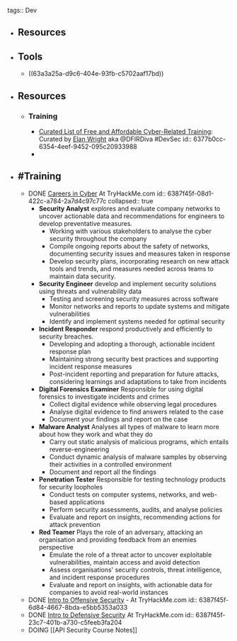 tags:: Dev

- ## Resources
- ## Tools
	- ((63a3a25a-d9c6-404e-93fb-c5702aaf17bd))
- ## Resources
	- ### Training
		- [Curated List of Free and Affordable Cyber-Related Training](https://training.dfirdiva.com/): Curated by [Elan Wright](https://www.linkedin.com/in/elanwright/) aka @DFIRDiva #DevSec
		  id:: 6377b0cc-6354-4eef-9452-095c20933988
		-
- ## #Training
	- DONE [Careers in Cyber](https://tryhackme.com/room/careersincyber) At TryHackMe.com
	  id:: 6387f45f-08d1-422c-a784-2a7d4c97c77c
	  collapsed:: true
		- **Security Analyst** explores and evaluate company networks to uncover actionable 
		  data and recommendations for engineers to develop preventative measures.
			- Working with various stakeholders to analyse the cyber security throughout the company
			- Compile ongoing reports about the safety of networks, documenting security issues and measures taken in response
			- Develop security plans, incorporating research on new attack tools 
			  and trends, and measures needed across teams to maintain data security.
		- **Security Engineer** develop and implement security solutions using threats and vulnerability data
			- Testing and screening security measures across software
			- Monitor networks and reports to update systems and mitigate vulnerabilities
			- Identify and implement systems needed for optimal security
		- **Incident Responder** respond productively and efficiently to security breaches.
			- Developing and adopting a thorough, actionable incident response plan
			- Maintaining strong security best practices and supporting incident response measures
			- Post-incident reporting and preparation for future attacks, considering learnings and adaptations to take from incidents
		- **Digital Forensics Examiner** Responsible for using digital forensics to investigate incidents and crimes
			- Collect digital evidence while observing legal procedures
			- Analyse digital evidence to find answers related to the case
			- Document your findings and report on the case
		- **Malware Analyst** Analyses all types of malware to learn more about how they work and what they do
			- Carry out static analysis of malicious programs, which entails reverse-engineering
			- Conduct dynamic analysis of malware samples by observing their activities in a controlled environment
			- Document and report all the findings
		- **Penetration Tester** Responsible for testing technology products for security loopholes
			- Conduct tests on computer systems, networks, and web-based applications
			- Perform security assessments, audits, and analyse policies
			- Evaluate and report on insights, recommending actions for attack prevention
		- **Red Teamer** Plays the role of an adversary, attacking an organisation and providing feedback from an enemies perspective
			- Emulate the role of a threat actor to uncover exploitable vulnerabilities, maintain access and avoid detection
			- Assess organisations' security controls, threat intelligence, and incident response procedures
			- Evaluate and report on insights, with actionable data for companies to avoid real-world instances
	- DONE [Intro to Offensive Security](https://tryhackme.com/room/introtooffensivesecurity) - At TryHackMe.com
	  id:: 6387f45f-6d84-4667-8bda-e5bb5353a033
	- DONE [Intro to Defensive Security](https://tryhackme.com/room/defensivesecurity) At TryHackMe.com
	  id:: 6387f45f-23c7-401b-a730-c5feeb3fa204
	- DOING [[API Security Course Notes]]